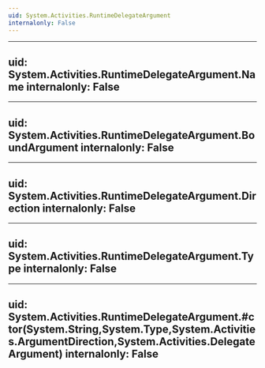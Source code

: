 ```yaml
---
uid: System.Activities.RuntimeDelegateArgument
internalonly: False
---
```


---
uid: System.Activities.RuntimeDelegateArgument.Name
internalonly: False
---

---
uid: System.Activities.RuntimeDelegateArgument.BoundArgument
internalonly: False
---

---
uid: System.Activities.RuntimeDelegateArgument.Direction
internalonly: False
---

---
uid: System.Activities.RuntimeDelegateArgument.Type
internalonly: False
---

---
uid: System.Activities.RuntimeDelegateArgument.#ctor(System.String,System.Type,System.Activities.ArgumentDirection,System.Activities.DelegateArgument)
internalonly: False
---
